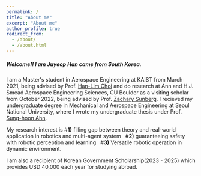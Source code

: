 ```yaml
---
permalink: /
title: "About me"
excerpt: "About me"
author_profile: true
redirect_from: 
  - /about/
  - /about.html
---
```


##### Welcome!! I am Juyeop Han came from South Korea.

I am a Master's student in Aerospace Engineering at KAIST from March 2021, being advised by Prof. [Han-Lim Choi](https://lics.kaist.ac.kr/) and do research at Ann and H.J. Smead Aerospace Engineering Sciences, CU Boulder as a visiting scholar from October 2022, being advised by Prof. [Zachary Sunberg](https://zachary.sunberg.net/).
I recieved my undergraduate degree in Mechanical and Aerospace Engineering at Seoul National University, where I wrote my undergraduate thesis under Prof. [Sung-hoon Ahn](https://fab.snu.ac.kr/team/professor.php).

My research interest is
#**1)** filling gap between theory and real-world application in robotics and multi-agent system &nbsp;
#**2)** guaranteeing safety with robotic perception and learning &nbsp;
#**3)** Versatile robotic operation in dynamic environment.

I am also a recipient of Korean Government Scholarship(2023 - 2025) which provides USD 40,000 each year for studying abroad.
